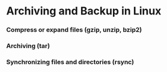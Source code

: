 # Archiving and Backup in Linux

### Compress or expand files (gzip, unzip, bzip2)
### Archiving (tar)
### Synchronizing files and directories (rsync)
